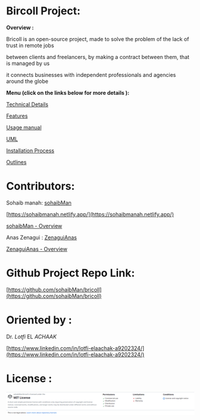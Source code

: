 # Bircoll Project:

****Overview :****

Bricoll is an open-source project, made to solve the problem of the lack of trust in remote jobs

between clients and freelancers, by making a contract between them, that is managed by us 

it connects businesses with independent professionals and agencies around the globe

**Menu (click on the links below for more details ):**


[Technical Details ](https://sohaibmanah.notion.site/Technical-Details-37881f4890f84997bb00cff78a523802)

[Features](https://sohaibmanah.notion.site/Features-d7d9969d1da4460db10de9f0b5e885cd)

[Usage manual ](https://sohaibmanah.notion.site/Usage-manual-d466fa165f40458ab7f6f379d255abd0)

[UML](https://sohaibmanah.notion.site/UML-fd74b367c9884e1286c089390f11ec34)

[Installation Process ](https://sohaibmanah.notion.site/Installation-Process-f488342ebfd3424bb05558e8a249cca5)

[Outlines](https://sohaibmanah.notion.site/Outlines-9d31c39d18724dfca5e0225e5ef84a02)

# **Contributors:**

Sohaib manah: [sohaibMan](https://github.com/sohaibMan)

[https://sohaibmanah.netlify.app/](https://sohaibmanah.netlify.app/)

[sohaibMan - Overview](https://github.com/sohaibMan)

Anas Zenagui : [ZenaguiAnas](https://github.com/ZenaguiAnas)

[ZenaguiAnas - Overview](https://github.com/ZenaguiAnas)

# **Github Project Repo Link:**

[https://github.com/sohaibMan/bricoll](https://github.com/sohaibMan/bricoll)

# O**riented by :**

Dr. *Lotfi* EL *ACHAAK*

[https://www.linkedin.com/in/lotfi-elaachak-a9202324/](https://www.linkedin.com/in/lotfi-elaachak-a9202324/)

# **License :**

![Untitled](Bircoll%20Project%207b01de36a2004f69b16fb13a69f2f503/Untitled.png)

